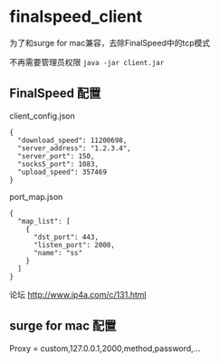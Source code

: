 # finalspeed_client
为了和surge for mac兼容，去除FinalSpeed中的tcp模式

不再需要管理员权限
`java -jar client.jar`

## FinalSpeed 配置
client_config.json
```
{
  "download_speed": 11200698,
  "server_address": "1.2.3.4",
  "server_port": 150,
  "socks5_port": 1083,
  "upload_speed": 357469
}
```

port_map.json
```
{
  "map_list": [
    {
      "dst_port": 443,
      "listen_port": 2000,
      "name": "ss"
    }
  ]
}
```

论坛 http://www.ip4a.com/c/131.html

## surge for mac 配置
Proxy = custom,127.0.0.1,2000,method,password,...
